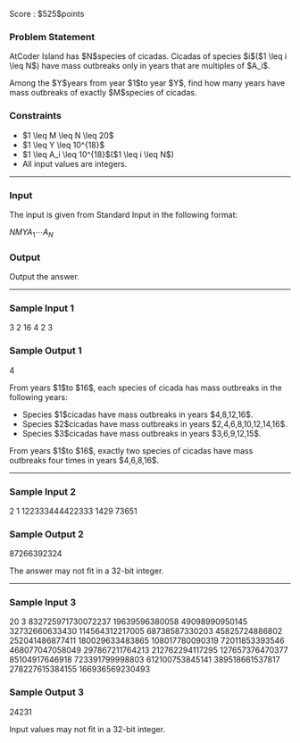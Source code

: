 
<div>

<span>

<span>

<p>
Score : $525$points
</p>

<div>

<section>

### **Problem Statement**

<p>
AtCoder Island has $N$species of cicadas. Cicadas of species $i$($1 \leq i \leq N$) have mass outbreaks only in years that are multiples of $A_i$.
</p>

<p>
Among the $Y$years from year $1$to year $Y$, find how many years have mass outbreaks of exactly $M$species of cicadas.
</p>

</section>

</div>

<div>

<section>

### **Constraints**

<ul>

<li>
$1 \leq M \leq N \leq 20$
</li>

<li>
$1 \leq Y \leq 10^{18}$
</li>

<li>
$1 \leq A_i \leq 10^{18}$($1 \leq i \leq N$)
</li>

<li>
All input values are integers.
</li>

</ul>

</section>

</div>

---

<div>

<div>

<section>

### **Input**

<p>
The input is given from Standard Input in the following format:
</p>

<div>

$N$$M$$Y$$A_1$$\cdots$$A_N$
</div>

</section>

</div>

<div>

<section>

### **Output**

<p>
Output the answer.
</p>

</section>

</div>

</div>

---

<div>

<section>

### **Sample Input 1**

<div>

3 2 16
4 2 3

</div>

</section>

</div>

<div>

<section>

### **Sample Output 1**

<div>

4

</div>

<p>
From years $1$to $16$, each species of cicada has mass outbreaks in the following years:
</p>

<ul>

<li>
Species $1$cicadas have mass outbreaks in years $4,8,12,16$.
</li>

<li>
Species $2$cicadas have mass outbreaks in years $2,4,6,8,10,12,14,16$.
</li>

<li>
Species $3$cicadas have mass outbreaks in years $3,6,9,12,15$.
</li>

</ul>

<p>
From years $1$to $16$, exactly two species of cicadas have mass outbreaks four times in years $4,6,8,16$.
</p>

</section>

</div>

---

<div>

<section>

### **Sample Input 2**

<div>

2 1 122333444422333
1429 73651

</div>

</section>

</div>

<div>

<section>

### **Sample Output 2**

<div>

87266392324

</div>

<p>
The answer may not fit in a 32-bit integer.
</p>

</section>

</div>

---

<div>

<section>

### **Sample Input 3**

<div>

20 3 832725971730072237
19639596380058 49098990950145 32732660633430 114564312217005 68738587330203 45825724886802 252041486877411 180029633483865 108017780090319 72011853393546 468077047058049 297867211764213 212762294117295 127657376470377 85104917646918 723391799998803 612100753845141 389518661537817 278227615384155 166936569230493

</div>

</section>

</div>

<div>

<section>

### **Sample Output 3**

<div>

24231

</div>

<p>
Input values may not fit in a 32-bit integer.
</p>

</section>

</div>

</span>

</span>

</div>
